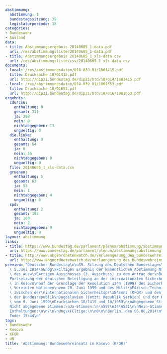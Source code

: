```yaml
---
abstimmung:
  abstimmung: 1
  bundestagssitzung: 39
  legislaturperiode: 18
categories:
- Bundeswehr
- Ausland
data:
- title: Abstimmungsergebnis 20140605_1-data.pdf
  url: /res/abstimmungsliste/20140605_1-data.pdf
- title: Abstimmungsergebnis 20140605_1_xls-data.csv
  url: /res/abstimmungsliste/csv/20140605_1_xls-data.csv
documents:
- local: /res/abstimmungsdaten/018-039-01/1801415.pdf
  title: Drucksache 18/01415.pdf
  url: http://dip21.bundestag.de/dip21/btd/18/014/1801415.pdf
- local: /res/abstimmungsdaten/018-039-01/1801653.pdf
  title: Drucksache 18/01653.pdf
  url: http://dip21.bundestag.de/dip21/btd/18/016/1801653.pdf
ergebnis:
  cdu/csu:
    enthaltung: 0
    gesamt: 311
    ja: 298
    nein: 0
    nichtabgegeben: 13
    ungueltig: 0
  die.linke:
    enthaltung: 0
    gesamt: 64
    ja: 0
    nein: 56
    nichtabgegeben: 8
    ungueltig: 0
  file: 20140605_1_xls-data.csv
  gruenen:
    enthaltung: 5
    gesamt: 63
    ja: 53
    nein: 1
    nichtabgegeben: 4
    ungueltig: 0
  spd:
    enthaltung: 2
    gesamt: 193
    ja: 180
    nein: 2
    nichtabgegeben: 9
    ungueltig: 0
layout: abstimmung
links:
- title: https://www.bundestag.de/parlament/plenum/abstimmung/abstimmung?id=275
  url: https://www.bundestag.de/parlament/plenum/abstimmung/abstimmung?id=275
- title: http://www.abgeordnetenwatch.de/verlaengerung_des_bundeswehreinsatzes_im_kosovo_kfor-1105-620.html
  url: http://www.abgeordnetenwatch.de/verlaengerung_des_bundeswehreinsatzes_im_kosovo_kfor-1105-620.html
preview: "Deutscher Bundestag\n\n39. Sitzung des Deutschen Bundestages\nam Donnerstag,\
  \ 5.Juni 2014\nEndg\xFCltiges Ergebnis der Namentlichen Abstimmung Nr. 1\n\nBeschlussempfehlung\
  \ des Ausw\xE4rtigen Ausschusses (3. Ausschuss) zu dem Antrag der\nBundesregierung\n\
  Fortsetzung der deutschen Beteiligung an der internationalen Sicherheitspr\xE4senz\
  \ in Kosovo\nauf der Grundlage der Resolution 1244 (1999) des Sicherheitsrates der\
  \ Vereinten Nationen\nvom 20. Juni 1999 und des Milit\xE4risch-Technischen Abkommens\
  \ zwischen der\ninternationalen Sicherheitspr\xE4senz (KFOR) und den Regierungen\
  \ der Bundesrepublik\nJugoslawien (jetzt: Republik Serbien) und der Republik Serbien\
  \ vom 9. Juni 1999\nDrucksachen 18/1415 und 18/1653\n\nAbgegebene Stimmen insgesamt:\n\
  Nicht abgegebene Stimmen:\nJa-Stimmen:\n\n597\n34\n531\n\nNein-Stimmen:\n\n59\n\n\
  Enthaltungen:\n\n7\n\nUng\xFCltige:\n\n0\n\nBerlin, den 05.06.2014\n\nBeginn: 15:41\n\
  Ende: 15:44\n"
tags:
- Bundeswehr
- Kosovo
- KFOR
- UN
title: 'Abstimmung: Bundeswehreinsatz im Kosovo (KFOR)'
---
```

